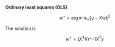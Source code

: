 **Ordinary least squares (OLS)**

$$
w^\star = \arg\min_w \lVert y - Xw \rVert^2
$$

The solution is

$$
w^\star = (X^\mathsf{T}X)\^{-1}X^\mathsf{T}y
$$